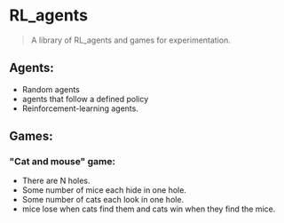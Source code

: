 # RL_agents

> A library of RL_agents and games for experimentation.

## Agents:
* Random agents
* agents that follow a defined policy
* Reinforcement-learning agents.

## Games:
### "Cat and mouse" game:
* There are N holes.
* Some number of mice each hide in one hole.
* Some number of cats each look in one hole.
* mice lose when cats find them and cats win when they find the mice.
